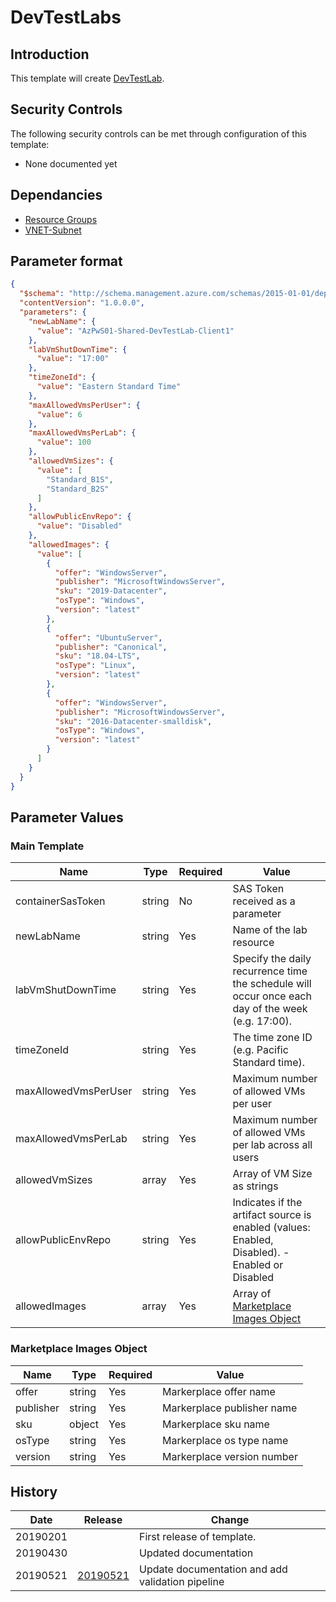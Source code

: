 # DevTestLabs

## Introduction

This template will create [DevTestLab](https://docs.microsoft.com/en-us/azure/templates/microsoft.devtestlab/2018-09-15/labs).

## Security Controls

The following security controls can be met through configuration of this template:

* None documented yet

## Dependancies

* [Resource Groups](https://github.com/canada-ca/accelerators_accelerateurs-azure/blob/master/Templates/arm/resourcegroups/latest/readme.md)
* [VNET-Subnet](https://github.com/canada-ca/accelerators_accelerateurs-azure/blob/master/Templates/arm/vnet-subnet/latest/readme.md)

## Parameter format

```json
{
  "$schema": "http://schema.management.azure.com/schemas/2015-01-01/deploymentParameters.json#",
  "contentVersion": "1.0.0.0",
  "parameters": {
    "newLabName": {
      "value": "AzPwS01-Shared-DevTestLab-Client1"
    },
    "labVmShutDownTime": {
      "value": "17:00"
    },
    "timeZoneId": {
      "value": "Eastern Standard Time"
    },
    "maxAllowedVmsPerUser": {
      "value": 6
    },
    "maxAllowedVmsPerLab": {
      "value": 100
    },
    "allowedVmSizes": {
      "value": [
        "Standard_B1S",
        "Standard_B2S"
      ]
    },
    "allowPublicEnvRepo": {
      "value": "Disabled"
    },
    "allowedImages": {
      "value": [
        {
          "offer": "WindowsServer",
          "publisher": "MicrosoftWindowsServer",
          "sku": "2019-Datacenter",
          "osType": "Windows",
          "version": "latest"
        },
        {
          "offer": "UbuntuServer",
          "publisher": "Canonical",
          "sku": "18.04-LTS",
          "osType": "Linux",
          "version": "latest"
        },
        {
          "offer": "WindowsServer",
          "publisher": "MicrosoftWindowsServer",
          "sku": "2016-Datacenter-smalldisk",
          "osType": "Windows",
          "version": "latest"
        }
      ]
    }
  }
}
```

## Parameter Values

### Main Template

| Name                 | Type   | Required | Value                                                                                             |
| -------------------- | ------ | -------- | ------------------------------------------------------------------------------------------------- |
| containerSasToken    | string | No       | SAS Token received as a parameter                                                                 |
| newLabName           | string | Yes      | Name of the lab resource                                                                          |
| labVmShutDownTime    | string | Yes      | Specify the daily recurrence time the schedule will occur once each day of the week (e.g. 17:00). |
| timeZoneId           | string | Yes      | The time zone ID (e.g. Pacific Standard time).                                                    |
| maxAllowedVmsPerUser | string | Yes      | Maximum number of allowed VMs per user                                                            |
| maxAllowedVmsPerLab  | string | Yes      | Maximum number of allowed VMs per lab across all users                                            |
| allowedVmSizes       | array  | Yes      | Array of VM Size as strings                                                                       |
| allowPublicEnvRepo   | string | Yes      | Indicates if the artifact source is enabled (values: Enabled, Disabled). - Enabled or Disabled    |
| allowedImages        | array  | Yes      | Array of [Marketplace Images Object](#marketplace-images-object)                                  |

### Marketplace Images Object

| Name      | Type   | Required | Value                      |
| --------- | ------ | -------- | -------------------------- |
| offer     | string | Yes      | Markerplace offer name     |
| publisher | string | Yes      | Markerplace publisher name |
| sku       | object | Yes      | Markerplace sku name       |
| osType    | string | Yes      | Markerplace os type name   |
| version   | string | Yes      | Markerplace version number |

## History

| Date     | Release                                                                           | Change                                           |
| -------- | --------------------------------------------------------------------------------- | ------------------------------------------------ |
| 20190201 |                                                                                   | First release of template.                       |
| 20190430 |                                                                                   | Updated documentation                            |
| 20190521 | [20190521](https://github.com/canada-ca-azure-templates/devtestlab/tree/20190521) | Update documentation and add validation pipeline |